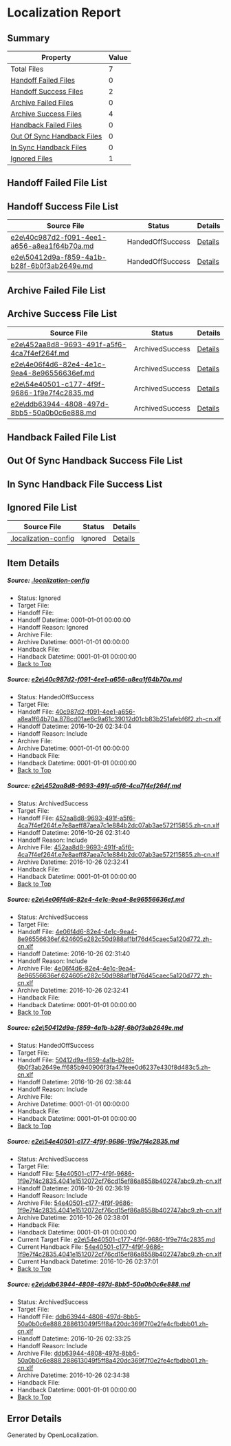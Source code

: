 # <a name='report-top'></a> Localization Report

## Summary
 Property | Value 
 -------- | ----- 
 Total Files | 7
[ Handoff Failed Files ](#handoff-failed-list)| 0
[ Handoff Success Files ](#handoff-success-list)| 2
[ Archive Failed Files ](#archive-failed-list)| 0
[ Archive Success Files ](#archive-success-list)| 4
[ Handback Failed Files ](#handback-failed-list)| 0
[ Out Of Sync Handback Files ](#outofsync-handback-success-list)| 0
[ In Sync Handback Files ](#insync-handback-success-list)| 0
[ Ignored Files ](#ignored-list)| 1

## <a name='handoff-failed-list'></a> Handoff Failed File List

## <a name='handoff-success-list'></a> Handoff Success File List
 Source File | Status | Details 
 ----------- | ------ | ------- 
 [e2e\40c987d2-f091-4ee1-a656-a8ea1f64b70a.md](https://github.com/OpenLocalizationTestOrg/ol-test0/blob/9f689f207880e6584fd8b991912d2cc0d5456413/e2e/40c987d2-f091-4ee1-a656-a8ea1f64b70a.md) | HandedOffSuccess | [Details](#938a71afd6614fa238981c3a63f5bb40ef3798171)
 [e2e\50412d9a-f859-4a1b-b28f-6b0f3ab2649e.md](https://github.com/OpenLocalizationTestOrg/ol-test0/blob/55f02f71e425338cbbc46aab3bfa9c2dd1076bd9/e2e/50412d9a-f859-4a1b-b28f-6b0f3ab2649e.md) | HandedOffSuccess | [Details](#afe6742358e705522695426127f875a480ca3b7b4)

## <a name='archive-failed-list'></a> Archive Failed File List

## <a name='archive-success-list'></a> Archive Success File List
 Source File | Status | Details 
 ----------- | ------ | ------- 
 [e2e\452aa8d8-9693-491f-a5f6-4ca7f4ef264f.md](https://github.com/OpenLocalizationTestOrg/ol-test0/blob/88890f5906451a52de5e915abb1cc09cb2ce234f/e2e/452aa8d8-9693-491f-a5f6-4ca7f4ef264f.md) | ArchivedSuccess | [Details](#63314e8df2f9a41af69987ea0dc18df2e2432b262)
 [e2e\4e06f4d6-82e4-4e1c-9ea4-8e96556636ef.md](https://github.com/OpenLocalizationTestOrg/ol-test0/blob/88890f5906451a52de5e915abb1cc09cb2ce234f/e2e/4e06f4d6-82e4-4e1c-9ea4-8e96556636ef.md) | ArchivedSuccess | [Details](#0a1e115f6783412782e2ca48228da8e69df225753)
 [e2e\54e40501-c177-4f9f-9686-1f9e7f4c2835.md](https://github.com/OpenLocalizationTestOrg/ol-test0/blob/fe8f517f24e7afe158119664957d271b3ae748ab/e2e/54e40501-c177-4f9f-9686-1f9e7f4c2835.md) | ArchivedSuccess | [Details](#65410dbf35fce267bc23e666e0865e71115f47135)
 [e2e\ddb63944-4808-497d-8bb5-50a0b0c6e888.md](https://github.com/OpenLocalizationTestOrg/ol-test0/blob/60cdae49e2e2f6ff99cab41ccf8d8cf21d47e3e6/e2e/ddb63944-4808-497d-8bb5-50a0b0c6e888.md) | ArchivedSuccess | [Details](#8cfd49a75e59d36642b5f9d615027db91c9479786)

## <a name='handback-failed-list'></a> Handback Failed File List

## <a name='outofsync-handback-success-list'></a> Out Of Sync Handback Success File List

## <a name='insync-handback-success-list'></a> In Sync Handback File Success List

## <a name='ignored-list'></a> Ignored File List
 Source File | Status | Details 
 ----------- | ------ | ------- 
 [.localization-config](https://github.com/OpenLocalizationTestOrg/ol-test0/blob/55f02f71e425338cbbc46aab3bfa9c2dd1076bd9/.localization-config) | Ignored | [Details](#c268a05ecaa7ec85942ed632c29928ee5bd6da8d0)

## Item Details
##### <a name='c268a05ecaa7ec85942ed632c29928ee5bd6da8d0'></a> Source: [.localization-config](https://github.com/OpenLocalizationTestOrg/ol-test0/blob/55f02f71e425338cbbc46aab3bfa9c2dd1076bd9/.localization-config)
* Status: Ignored
* Target File: 
* Handoff File: 
* Handoff Datetime: 0001-01-01 00:00:00
* Handoff Reason: Ignored
* Archive File: 
* Archive Datetime: 0001-01-01 00:00:00
* Handback File: 
* Handback Datetime: 0001-01-01 00:00:00
* [Back to Top](#report-top)

##### <a name='938a71afd6614fa238981c3a63f5bb40ef3798171'></a> Source: [e2e\40c987d2-f091-4ee1-a656-a8ea1f64b70a.md](https://github.com/OpenLocalizationTestOrg/ol-test0/blob/9f689f207880e6584fd8b991912d2cc0d5456413/e2e/40c987d2-f091-4ee1-a656-a8ea1f64b70a.md)
* Status: HandedOffSuccess
* Target File: 
* Handoff File: [40c987d2-f091-4ee1-a656-a8ea1f64b70a.878cd01ae6c9a61c39012d01cb83b251afebf6f2.zh-cn.xlf](https://github.com/OpenLocalizationTestOrg/ol-test0-handoff/blob/1a2a6e3e6f0ca187faddb27e4c23272649cfa66c/ol-handoff/OpenLocalizationTestOrg/ol-test0-zhcn/shujia/ht/40c987d2-f091-4ee1-a656-a8ea1f64b70a.878cd01ae6c9a61c39012d01cb83b251afebf6f2.zh-cn.xlf)
* Handoff Datetime: 2016-10-26 02:34:04
* Handoff Reason: Include
* Archive File: 
* Archive Datetime: 0001-01-01 00:00:00
* Handback File: 
* Handback Datetime: 0001-01-01 00:00:00
* [Back to Top](#report-top)

##### <a name='63314e8df2f9a41af69987ea0dc18df2e2432b262'></a> Source: [e2e\452aa8d8-9693-491f-a5f6-4ca7f4ef264f.md](https://github.com/OpenLocalizationTestOrg/ol-test0/blob/88890f5906451a52de5e915abb1cc09cb2ce234f/e2e/452aa8d8-9693-491f-a5f6-4ca7f4ef264f.md)
* Status: ArchivedSuccess
* Target File: 
* Handoff File: [452aa8d8-9693-491f-a5f6-4ca7f4ef264f.e7e8aeff87aea7c1e884b2dc07ab3ae572f15855.zh-cn.xlf](https://github.com/OpenLocalizationTestOrg/ol-test0-handoff/blob/2260f4e50dc5810f2e53130cba3965a70a3954c3/ol-handoff/OpenLocalizationTestOrg/ol-test0-zhcn/shujia/ht/452aa8d8-9693-491f-a5f6-4ca7f4ef264f.e7e8aeff87aea7c1e884b2dc07ab3ae572f15855.zh-cn.xlf)
* Handoff Datetime: 2016-10-26 02:31:40
* Handoff Reason: Include
* Archive File: [452aa8d8-9693-491f-a5f6-4ca7f4ef264f.e7e8aeff87aea7c1e884b2dc07ab3ae572f15855.zh-cn.xlf](https://github.com/OpenLocalizationTestOrg/ol-test0-handoff/blob/9f41d4fd172c06ce55e58e1f662a6b70255936b5/ol-archive/OpenLocalizationTestOrg/ol-test0-zhcn/shujia/ht/452aa8d8-9693-491f-a5f6-4ca7f4ef264f.e7e8aeff87aea7c1e884b2dc07ab3ae572f15855.zh-cn.xlf)
* Archive Datetime: 2016-10-26 02:32:41
* Handback File: 
* Handback Datetime: 0001-01-01 00:00:00
* [Back to Top](#report-top)

##### <a name='0a1e115f6783412782e2ca48228da8e69df225753'></a> Source: [e2e\4e06f4d6-82e4-4e1c-9ea4-8e96556636ef.md](https://github.com/OpenLocalizationTestOrg/ol-test0/blob/88890f5906451a52de5e915abb1cc09cb2ce234f/e2e/4e06f4d6-82e4-4e1c-9ea4-8e96556636ef.md)
* Status: ArchivedSuccess
* Target File: 
* Handoff File: [4e06f4d6-82e4-4e1c-9ea4-8e96556636ef.624605e282c50d988af1bf76d45caec5a120d772.zh-cn.xlf](https://github.com/OpenLocalizationTestOrg/ol-test0-handoff/blob/2260f4e50dc5810f2e53130cba3965a70a3954c3/ol-handoff/OpenLocalizationTestOrg/ol-test0-zhcn/shujia/ht/4e06f4d6-82e4-4e1c-9ea4-8e96556636ef.624605e282c50d988af1bf76d45caec5a120d772.zh-cn.xlf)
* Handoff Datetime: 2016-10-26 02:31:40
* Handoff Reason: Include
* Archive File: [4e06f4d6-82e4-4e1c-9ea4-8e96556636ef.624605e282c50d988af1bf76d45caec5a120d772.zh-cn.xlf](https://github.com/OpenLocalizationTestOrg/ol-test0-handoff/blob/9f41d4fd172c06ce55e58e1f662a6b70255936b5/ol-archive/OpenLocalizationTestOrg/ol-test0-zhcn/shujia/ht/4e06f4d6-82e4-4e1c-9ea4-8e96556636ef.624605e282c50d988af1bf76d45caec5a120d772.zh-cn.xlf)
* Archive Datetime: 2016-10-26 02:32:41
* Handback File: 
* Handback Datetime: 0001-01-01 00:00:00
* [Back to Top](#report-top)

##### <a name='afe6742358e705522695426127f875a480ca3b7b4'></a> Source: [e2e\50412d9a-f859-4a1b-b28f-6b0f3ab2649e.md](https://github.com/OpenLocalizationTestOrg/ol-test0/blob/55f02f71e425338cbbc46aab3bfa9c2dd1076bd9/e2e/50412d9a-f859-4a1b-b28f-6b0f3ab2649e.md)
* Status: HandedOffSuccess
* Target File: 
* Handoff File: [50412d9a-f859-4a1b-b28f-6b0f3ab2649e.ff685b940906f3fa47feee0d6237e430f8d483c5.zh-cn.xlf](https://github.com/OpenLocalizationTestOrg/ol-test0-handoff/blob/7a73554c3bb6c9479f656b77e4603cc0da9e50b0/ol-handoff/OpenLocalizationTestOrg/ol-test0-zhcn/shujia/ht/50412d9a-f859-4a1b-b28f-6b0f3ab2649e.ff685b940906f3fa47feee0d6237e430f8d483c5.zh-cn.xlf)
* Handoff Datetime: 2016-10-26 02:38:44
* Handoff Reason: Include
* Archive File: 
* Archive Datetime: 0001-01-01 00:00:00
* Handback File: 
* Handback Datetime: 0001-01-01 00:00:00
* [Back to Top](#report-top)

##### <a name='65410dbf35fce267bc23e666e0865e71115f47135'></a> Source: [e2e\54e40501-c177-4f9f-9686-1f9e7f4c2835.md](https://github.com/OpenLocalizationTestOrg/ol-test0/blob/fe8f517f24e7afe158119664957d271b3ae748ab/e2e/54e40501-c177-4f9f-9686-1f9e7f4c2835.md)
* Status: ArchivedSuccess
* Target File: 
* Handoff File: [54e40501-c177-4f9f-9686-1f9e7f4c2835.4041e1512072cf76cd15ef86a8558b402747abc9.zh-cn.xlf](https://github.com/OpenLocalizationTestOrg/ol-test0-handoff/blob/5206836604a0e54d8409d8a8d472cab6f6065c55/ol-handoff/OpenLocalizationTestOrg/ol-test0-zhcn/shujia/ht/54e40501-c177-4f9f-9686-1f9e7f4c2835.4041e1512072cf76cd15ef86a8558b402747abc9.zh-cn.xlf)
* Handoff Datetime: 2016-10-26 02:36:19
* Handoff Reason: Include
* Archive File: [54e40501-c177-4f9f-9686-1f9e7f4c2835.4041e1512072cf76cd15ef86a8558b402747abc9.zh-cn.xlf](https://github.com/OpenLocalizationTestOrg/ol-test0-handoff/blob/91895636fba47a537d113072a913be8da7b6d659/ol-archive/OpenLocalizationTestOrg/ol-test0-zhcn/shujia/ht/54e40501-c177-4f9f-9686-1f9e7f4c2835.4041e1512072cf76cd15ef86a8558b402747abc9.zh-cn.xlf)
* Archive Datetime: 2016-10-26 02:38:01
* Handback File: 
* Handback Datetime: 0001-01-01 00:00:00
* Current Target File: [e2e\54e40501-c177-4f9f-9686-1f9e7f4c2835.md](https://github.com/OpenLocalizationTestOrg/ol-test0-zhcn/blob/e4633f1dffbbecd20e345c2ff7bf6cf1ed752671/e2e/54e40501-c177-4f9f-9686-1f9e7f4c2835.md)
* Current Handback File: [54e40501-c177-4f9f-9686-1f9e7f4c2835.4041e1512072cf76cd15ef86a8558b402747abc9.zh-cn.xlf](https://github.com/OpenLocalizationTestOrg/ol-test0-handback/blob/bab213063bd4989934067dadd8a35b609a614739/ol-handback/OpenLocalizationTestOrg/ol-test0-zhcn/shujia/ht/54e40501-c177-4f9f-9686-1f9e7f4c2835.4041e1512072cf76cd15ef86a8558b402747abc9.zh-cn.xlf)
* Current Handback Datetime: 2016-10-26 02:37:01
* [Back to Top](#report-top)

##### <a name='8cfd49a75e59d36642b5f9d615027db91c9479786'></a> Source: [e2e\ddb63944-4808-497d-8bb5-50a0b0c6e888.md](https://github.com/OpenLocalizationTestOrg/ol-test0/blob/60cdae49e2e2f6ff99cab41ccf8d8cf21d47e3e6/e2e/ddb63944-4808-497d-8bb5-50a0b0c6e888.md)
* Status: ArchivedSuccess
* Target File: 
* Handoff File: [ddb63944-4808-497d-8bb5-50a0b0c6e888.288613049f5ff8a420dc369f7f0e2fe4cfbdbb01.zh-cn.xlf](https://github.com/OpenLocalizationTestOrg/ol-test0-handoff/blob/87403b659c3d2c298cf2caad93cf4ff05cee683b/ol-handoff/OpenLocalizationTestOrg/ol-test0-zhcn/shujia/ht/ddb63944-4808-497d-8bb5-50a0b0c6e888.288613049f5ff8a420dc369f7f0e2fe4cfbdbb01.zh-cn.xlf)
* Handoff Datetime: 2016-10-26 02:33:25
* Handoff Reason: Include
* Archive File: [ddb63944-4808-497d-8bb5-50a0b0c6e888.288613049f5ff8a420dc369f7f0e2fe4cfbdbb01.zh-cn.xlf](https://github.com/OpenLocalizationTestOrg/ol-test0-handoff/blob/7c756bc85b98249a22d732faac5e7f7d4e87535f/ol-archive/OpenLocalizationTestOrg/ol-test0-zhcn/shujia/ht/ddb63944-4808-497d-8bb5-50a0b0c6e888.288613049f5ff8a420dc369f7f0e2fe4cfbdbb01.zh-cn.xlf)
* Archive Datetime: 2016-10-26 02:34:38
* Handback File: 
* Handback Datetime: 0001-01-01 00:00:00
* [Back to Top](#report-top)


## Error Details

Generated by OpenLocalization.
